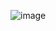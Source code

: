![image](https://user-images.githubusercontent.com/63789702/186146897-1c96f573-e46e-4f8e-ae83-db2578ea6b2e.png)
